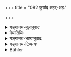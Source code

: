 +++
title = "082 कुर्याद् अहर्-अहः"

+++

<details><summary>गङ्गानथ-मूलानुवादः</summary>

One should daily offer Śrāddha with food, or with water, or with milk, roots and fruits,—(thereby) bringing pleasure to the Pitṛs.—(82)
</details>

<details><summary>मेधातिथिः</summary>

**दद्यात्** कुर्यात् । **अहर् अहः** प्रतिदिवसम् । **श्राद्धम्** । नाम्ना धर्मातिदेशः । श्राद्धं नाम पित्र्यं कर्मामावास्यायां विहितम् । तदीयेतिकर्तव्यता श्राद्धम् इत्य् अनेन नाम्नातिदिश्यते । **अन्नाद्येनेति** । "तिलैर् व्रीहियवैः" (म्ध् ३.२५७) इत्यादेर् अनुवादो ऽयम् । उत्तरत्र विवक्षितार्थः । **उदेकेनेति** । **पयः** क्षीरम् ॥ ३.७२ ॥
</details>

<details><summary>गङ्गानथ-भाष्यानुवादः</summary>

‘*Should offer*’—*i.e*., should perform.

‘*Daily*’—every day.

‘*Śrāddha*’—this term indicates the duty by its proper name. ‘*Śrāddha*’ is the name of the rite laid down as to be done in honour of one’s ancestors, on the *Amāvasyā* day; and the whole process of that rite is indicated by the name ‘Śrāddha.’

‘*With food*’—this is only a reiteration of ‘sesamum, barley, &c.’ (mentioned in 3.267); what is reiterated here being intended to be described later on.

‘*With water*;’—‘*udaka*’ is *water*, and ‘*payaḥ*’ stands for milk.—(82)
</details>

<details><summary>गङ्गानथ-टिप्पन्यः</summary>

This verse is quoted in *Aparārka* (p. 145);—in *Saṃskāra-ratnamālā* (p.
922), which explains ‘*payaḥ*’ as *milk* and adds that this daily
*Śrāddha* need not be offered on a day on which a special *Śrāddha* is
offered;—in *Smrtisāroddhāra* (p. 283);—in *Hemādri* (Śrāddha, pp. 208
and 1564);—in *Śrāddhakriyākaumudī* (pp. 3 and 289);—in
*Varṣakriyākaumudī* (p. 353);—and in *Godādharapoddhati* (Kāla, p. 372).
</details>

<details><summary>Bühler</summary>

082	Let him daily perform a funeral sacrifice with food, or with water, or also with milk, roots, and fruits, and (thus) please the manes.
</details>
